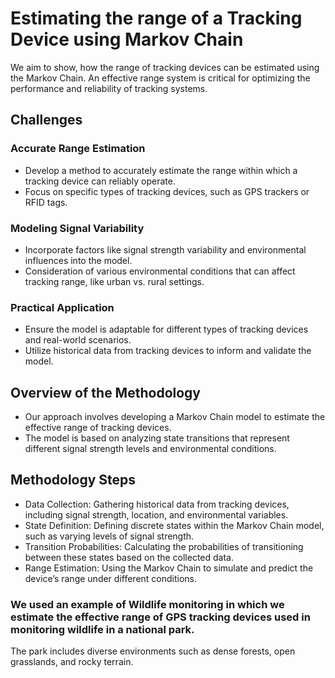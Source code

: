 # Estimating the range of a Tracking Device using Markov Chain

We aim to show, how the range of tracking devices can be estimated using the Markov Chain.
An effective range system is critical for optimizing the performance and reliability of tracking systems.

## Challenges

### Accurate Range Estimation
- Develop a method to accurately estimate the range within which a tracking device can reliably operate.
- Focus on specific types of tracking devices, such as GPS trackers or RFID tags.

### Modeling Signal Variability
- Incorporate factors like signal strength variability and environmental influences into the model.
- Consideration of various environmental conditions that can affect tracking range, like urban vs. rural settings.

### Practical Application
- Ensure the model is adaptable for different types of tracking devices and real-world scenarios.
- Utilize historical data from tracking devices to inform and validate the model.

## Overview of the Methodology
- Our approach involves developing a Markov Chain model to estimate the effective range of tracking devices.
- The model is based on analyzing state transitions that represent different signal strength levels and environmental conditions.

## Methodology Steps
- Data Collection: Gathering historical data from tracking devices, including signal strength, location, and environmental variables.
- State Definition: Defining discrete states within the Markov Chain model, such as varying levels of signal strength.
- Transition Probabilities: Calculating the probabilities of transitioning between these states based on the collected data.
- Range Estimation: Using the Markov Chain to simulate and predict the device’s range under different conditions.

### We used an example of Wildlife monitoring in which we estimate the effective range of GPS tracking devices used in monitoring wildlife in a national park.
The park includes diverse environments such as dense forests, open grasslands, and rocky terrain.
